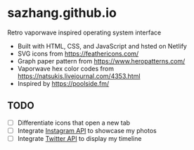 # sazhang.github.io
Retro vaporwave inspired operating system interface

* Built with HTML, CSS, and JavaScript and hsted on Netlify
* SVG icons from https://feathericons.com/
* Graph paper pattern from https://www.heropatterns.com/
* Vaporwave hex color codes from https://natsukis.livejournal.com/4353.html
* Inspired by https://poolside.fm/

## TODO
- [ ] Differentiate icons that open a new tab
- [ ] Integrate [Instagram API](https://developers.facebook.com/docs/instagram-basic-display-api) to showcase my photos
- [ ] Integrate [Twitter API](https://developer.twitter.com/en/docs/twitter-for-websites/timelines/overview) to display my timeline
